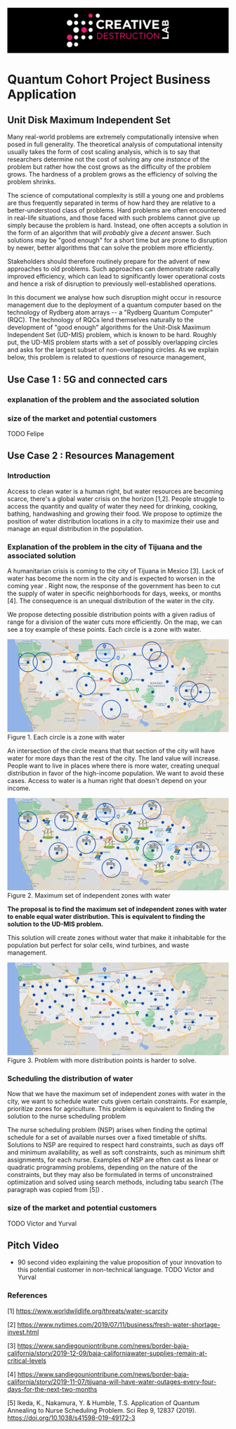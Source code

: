 ![CDL 2020 Cohort Project](../figures/CDL_logo.jpg)
# Quantum Cohort Project Business Application


## Unit Disk Maximum Independent Set

Many real-world problems are extremely computationally intensive when posed in full generality.
The theoretical analysis of computational intensity usually takes the form of cost scaling analysis,
which is to say that researchers determine not the cost of solving any one *instance* of the problem
but rather how the cost grows as the difficulty of the problem grows.
The hardness of a problem grows as the efficiency of solving the problem shrinks.

The science of computational complexity is still a young one and problems are thus frequently separated
in terms of how hard they are relative to a better-understood class of problems. Hard problems are often encountered in real-life situations, and those faced with such problems cannot give up simply because the problem is hard. Instead, one often accepts a solution in the form of an algorithm that will *probably* give a *decent* answer. Such solutions may be "good enough" for a short time but are prone to disruption by newer, better algorithms that can solve the problem more efficiently.

Stakeholders should therefore routinely prepare for the advent of new approaches to old problems. Such approaches can demonstrate radically improved efficiency, which can lead to significantly lower operational costs and hence a risk of disruption to previously well-established operations.

In this document we analyse how such disruption might occur in resource management due to the deployment of a quantum computer based on the technology of Rydberg atom arrays -- a "Rydberg Quantum Computer" (RQC).
The technology of RQCs lend themselves naturally to the development of "good enough" algorithms for the Unit-Disk Maximum Independent Set (UD-MIS) problem, which is known to be hard. Roughly put, the UD-MIS
problem starts with a set of possibly overlapping circles and asks for the largest subset of non-overlapping
circles. As we explain below, this problem is related to questions of resource management,

## Use Case 1 : 5G and connected cars

### explanation of the problem and the associated solution

### size of the market and potential customers
TODO Felipe 

## Use Case 2 : Resources Management

### Introduction 

Access to clean water is a human right, but water resources are becoming scarce, there's a global water crisis on the horizon [1,2]. People struggle to access the quantity and quality of water they need for drinking, cooking, bathing, handwashing and growing their food. We propose to optimize the position of water distribution locations in a city to maximize their use and manage an equal distribution in the population. 

### Explanation of the problem in the city of Tijuana and the associated solution
A humanitarian crisis is coming to the city of Tijuana in Mexico [3]. Lack of water has become the norm in the city and is expected to worsen in the coming year . Right now, the response of the government has been to cut the supply of water in specific neighborhoods for days, weeks, or months [4]. The consequence is an unequal distribution of the water in the city.

We propose detecting possible distribution points with a given radius of range for a division of the water cuts more efficiently. On the map, we can see a toy example of these points. Each circle is a zone with water. 

![Example Intersection](Intersection_Example.png )
Figure 1.  Each circle is a zone with water 

An intersection of the circle means that that section of the city will have water for more days than the rest of the city.  The land value will increase. People want to live in places where there is more water, creating unequal distribution in favor of the high-income population. We want to avoid these cases. Access to water is a human right that doesn't depend on your income.

![Example Solution](Toy_example_solution.png)
Figure 2. Maximum set of independent zones with water 

**The proposal is to find the maximum set of independent zones with water to enable equal water distribution. This is equivalent to finding the solution to the UD-MIS problem.** 

This solution will create zones without water that make it inhabitable for the population but perfect for solar cells, wind turbines, and waste management. 

![Example More points](More_distribution_points.png)
Figure 3. Problem with more distribution points is harder to solve. 

### Scheduling the distribution of water 

Now that we have the maximum set of independent zones with water in the city, we want to schedule water cuts given certain constraints. For example, prioritize zones for agriculture. This problem is equivalent to finding the solution to the nurse scheduling problem   

The nurse scheduling problem (NSP) arises when finding the optimal schedule for a set of available nurses over a fixed timetable of shifts. Solutions to NSP are required to respect hard constraints, such as days off and minimum availability, as well as soft constraints, such as minimum shift assignments, for each nurse. Examples of NSP are often cast as linear or quadratic programming problems, depending on the nature of the constraints, but they may also be formulated in terms of unconstrained optimization and solved using search methods, including tabu search (The paragraph was copied from [5]) .


### size of the market and potential customers
TODO Victor and Yurval 

## Pitch Video
* 90 second video explaining the value proposition of your innovation to this potential customer in non-technical language.
TODO Victor and Yurval 

### References

[1] https://www.worldwildlife.org/threats/water-scarcity

[2] https://www.nytimes.com/2019/07/11/business/fresh-water-shortage-invest.html

[3] https://www.sandiegouniontribune.com/news/border-baja-california/story/2019-12-09/baja-californiawater-supplies-remain-at-critical-levels

[4] https://www.sandiegouniontribune.com/news/border-baja-california/story/2019-11-07/tijuana-will-have-water-outages-every-four-days-for-the-next-two-months

[5] Ikeda, K., Nakamura, Y. & Humble, T.S. Application of Quantum Annealing to Nurse Scheduling Problem. Sci Rep 9, 12837 (2019). https://doi.org/10.1038/s41598-019-49172-3
